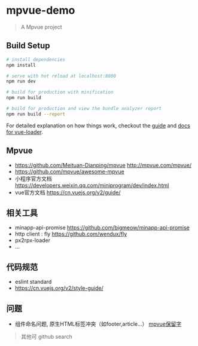 # mpvue-demo


> A Mpvue project

## Build Setup

``` bash
# install dependencies
npm install

# serve with hot reload at localhost:8080
npm run dev

# build for production with minification
npm run build

# build for production and view the bundle analyzer report
npm run build --report
```

For detailed explanation on how things work, checkout the [guide](http://vuejs-templates.github.io/webpack/) and [docs for vue-loader](http://vuejs.github.io/vue-loader).

## Mpvue
- https://github.com/Meituan-Dianping/mpvue http://mpvue.com/mpvue/
- https://github.com/mpvue/awesome-mpvue
- 小程序官方文档 https://developers.weixin.qq.com/miniprogram/dev/index.html
- vue官方文档 https://cn.vuejs.org/v2/guide/
## 相关工具
- minapp-api-promise https://github.com/bigmeow/minapp-api-promise
- http client : fly https://github.com/wendux/fly
- px2rpx-loader
- ...
## 代码规范
- eslint standard
- https://cn.vuejs.org/v2/style-guide/

## 问题
- 组件命名问题, 原生HTML标签冲突（如footer,article...） [mpvue保留字](https://github.com/Meituan-Dianping/mpvue/blob/master/src/platforms/mp/util/index.js#L7-L14)



> 其他可 github search

